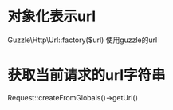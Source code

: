 # 对象化表示url
Guzzle\Http\Url::factory($url)
使用guzzle的url

# 获取当前请求的url字符串
Request::createFromGlobals()->getUri()